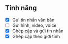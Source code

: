 ## Tính năng
- [x] Gửi tin nhắn văn bản
- [ ] Gửi hình, video, voice
- [x] Ghép cặp và gửi tin nhắn
- [x] Ghép cặp theo giới tính
